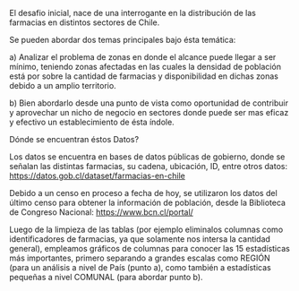 
El desafio inicial, nace de una interrogante en la distribución de las farmacias en distintos sectores de Chile. 

Se pueden abordar dos temas principales bajo ésta temática: 

a) Analizar el problema de zonas en donde el alcance puede llegar a ser mínimo, teniendo zonas afectadas en las cuales la densidad de población está por sobre la cantidad de farmacias y disponibilidad en dichas zonas
debido a un amplio territorio. 

b) Bien abordarlo desde una punto de vista como oportunidad de contribuir y aprovechar un nicho de negocio en sectores donde puede ser mas eficaz y efectivo un establecimiento de ésta índole.


Dónde se encuentran éstos Datos?

Los datos se encuentra en bases de datos públicas de gobierno, donde se señalan las distintas farmacias, su cadena, ubicación, ID, entre otros datos: https://datos.gob.cl/dataset/farmacias-en-chile

Debido a un censo en proceso a fecha de hoy, se utilizaron los datos del último censo para obtener la información de población, desde la Biblioteca de Congreso Nacional: https://www.bcn.cl/portal/


Luego de la limpieza de las tablas (por ejemplo eliminalos columnas como identificadores de farmacias, ya que solamente nos intersa la cantidad general), empleamos gráficos de columnas para conocer las 15 estadísticas más importantes,
primero separando a grandes escalas como REGIÓN (para un análisis a nivel de País (punto a), como también a estadísticas pequeñas a nivel COMUNAL (para abordar punto b).
